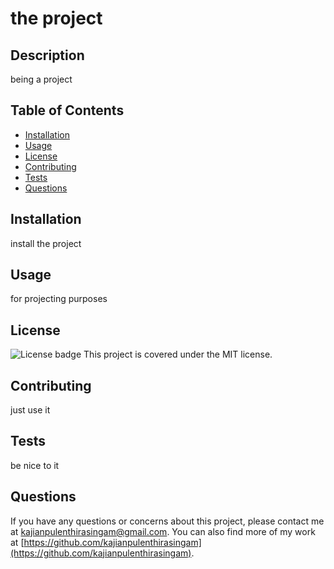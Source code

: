 # the project

  ## Description
  being a project

  ## Table of Contents
  - [Installation](#installation)
  - [Usage](#usage)
  - [License](#license)
  - [Contributing](#contributing)
  - [Tests](#tests)
  - [Questions](#questions)

  ## Installation
  install the project

  ## Usage
  for projecting purposes

  ## License
  ![License badge](https://img.shields.io/badge/license-MIT-green.svg)
  This project is covered under the MIT license.

  ## Contributing
  just use it

  ## Tests
  be nice to it

  ## Questions
  If you have any questions or concerns about this project, please contact me at kajianpulenthirasingam@gmail.com.
  You can also find more of my work at [https://github.com/kajianpulenthirasingam](https://github.com/kajianpulenthirasingam).
  